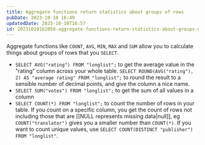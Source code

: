 ```yaml
---
title: Aggregate functions return statistics about groups of rows
pubDate: 2023-10-10 16:49
updatedDate: 2023-10-10T16:57
id: 20231010161058-aggregate-functions-return-statistics-about-groups-of-rows
---
```


Aggregate functions like `COUNT`, `AVG`, `MIN`, `MAX` and `SUM` allow you to calculate things about groups of rows that you `SELECT`. 

- `SELECT AVG("rating") FROM "longlist";` to get the average value in the "rating" column across your whole table. `SELECT ROUND(AVG("rating"), 2) AS "average rating" FROM "longlist";` to round the result to a sensible number of decimal points, and give the column a nice name.
- `SELECT SUM("votes") FROM "longlist";` to get the sum of all values in a column
- `SELECT COUNT(*) FROM "longlist";` to count the number of rows in your table. If you count on a specific column, you get the count of rows not including those that are [[NULL represents missing data|null]], eg `COUNT("translator")` gives you a smaller number than `COUNT(*)`. If you want to count unique values, use `SELECT COUNT(DISTINCT "publisher") FROM "longlist"`.